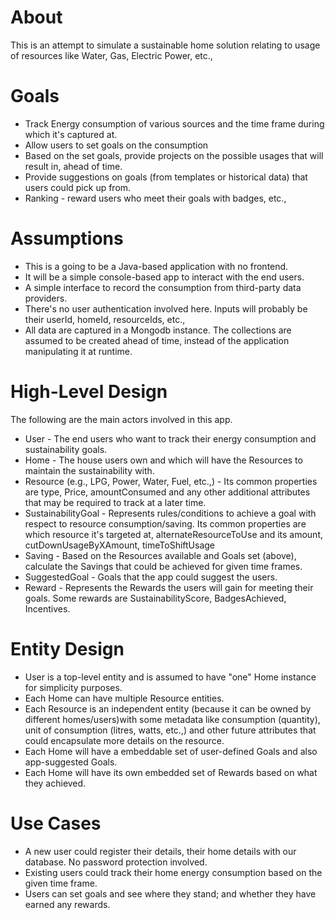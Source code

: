 # About

This is an attempt to simulate a sustainable home solution relating to usage of resources like Water, Gas, Electric Power, etc.,

# Goals

* Track Energy consumption of various sources and the time frame during which it's captured at.
* Allow users to set goals on the consumption
* Based on the set goals, provide projects on the possible usages that will result in, ahead of time.
* Provide suggestions on goals (from templates or historical data) that users could pick up from.
* Ranking - reward users who meet their goals with badges, etc.,

# Assumptions

* This is a going to be a Java-based application with no frontend.
* It will be a simple console-based app to interact with the end users.
* A simple interface to record the consumption from third-party data providers.
* There's no user authentication involved here. Inputs will probably be their userId, homeId, resourceIds, etc.,
* All data are captured in a Mongodb instance. The collections are assumed to be created ahead of time, instead of the application manipulating it at runtime.

# High-Level Design

The following are the main actors involved in this app.

* User - The end users who want to track their energy consumption and sustainability goals.
* Home - The house users own and which will have the Resources to maintain the sustainability with. 
* Resource (e.g., LPG, Power, Water, Fuel, etc.,) - Its common properties are type, Price, amountConsumed and any other additional attributes that may be required to track at a later time.
* SustainabilityGoal - Represents rules/conditions to achieve a goal with respect to resource consumption/saving. Its common properties are which resource it's targeted at, alternateResourceToUse and its amount, cutDownUsageByXAmount, timeToShiftUsage
* Saving - Based on the Resources available and Goals set (above), calculate the Savings that could be achieved for given time frames.
* SuggestedGoal - Goals that the app could suggest the users.
* Reward - Represents the Rewards the users will gain for meeting their goals. Some rewards are SustainabilityScore, BadgesAchieved, Incentives.

# Entity Design

* User is a top-level entity and is assumed to have "one" Home instance for simplicity purposes.
* Each Home can have multiple Resource entities.
* Each Resource is an independent entity (because it can be owned by different homes/users)with some metadata like consumption (quantity), unit of consumption (litres, watts, etc.,) and other future attributes that could encapsulate more details on the resource.
* Each Home will have a embeddable set of user-defined Goals and also app-suggested Goals.
* Each Home will have its own embedded set of Rewards based on what they achieved.

# Use Cases

* A new user could register their details, their home details with our database. No password protection involved.
* Existing users could track their home energy consumption based on the given time frame.
* Users can set goals and see where they stand; and whether they have earned any rewards.

